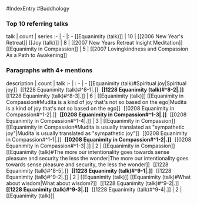 #IndexEntry #Buddhology

### Top 10 referring talks
talk | count | series
:- | - |: -
[[Equanimity (talk)]] | 10 | [[2006 New Year's Retreat]]
[[Joy (talk)]] | 8 | [[2007 New Years Retreat Insight Meditation]]
[[Equanimity in Compassion]] | 5 | [[2007 Lovingkindness and Compassion As a Path to Awakening]]

### Paragraphs with 4+ mentions
description | count | talk
:- | : - | -
[[Equanimity (talk)#Spiritual joy\|Spiritual joy]] &nbsp;&nbsp;[[1228 Equanimity (talk)#^8-1\|.]] &nbsp; **[[1228 Equanimity (talk)#^8-2\|.]]** &nbsp; [[1228 Equanimity (talk)#^8-3\|.]] | 6 | [[Equanimity (talk)]]
[[Equanimity in Compassion#Mudita is a kind of joy that's not so based on the ego\|Mudita is a kind of joy that's not so based on the ego]] &nbsp;&nbsp;[[0208 Equanimity in Compassion#^1-2\|.]] &nbsp; **[[0208 Equanimity in Compassion#^1-3\|.]]** &nbsp; [[0208 Equanimity in Compassion#^1-4\|.]] | 3 | [[Equanimity in Compassion]]
[[Equanimity in Compassion#Mudita is usually translated as "sympathetic joy"\|Mudita is usually translated as "sympathetic joy"]] &nbsp;&nbsp;[[0208 Equanimity in Compassion#^1-1\|.]] &nbsp; **[[0208 Equanimity in Compassion#^1-2\|.]]** &nbsp; [[0208 Equanimity in Compassion#^1-3\|.]] | 2 | [[Equanimity in Compassion]]
[[Equanimity (talk)#The more our intentionality goes towards sense pleasure and security the less the wonder\|The more our intentionality goes towards sense pleasure and security, the less the wonder]] &nbsp;&nbsp;[[1228 Equanimity (talk)#^8-5\|.]] &nbsp; **[[1228 Equanimity (talk)#^9-1\|.]]** &nbsp; [[1228 Equanimity (talk)#^9-2\|.]] | 2 | [[Equanimity (talk)]]
[[Equanimity (talk)#What about wisdom\|What about wisdom?]] &nbsp;&nbsp;[[1228 Equanimity (talk)#^9-2\|.]] &nbsp; **[[1228 Equanimity (talk)#^9-3\|.]]** &nbsp; [[1228 Equanimity (talk)#^9-4\|.]] | 2 | [[Equanimity (talk)]]

